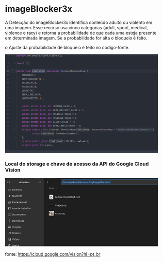 # imageBlocker3x

A Detecção do imageBlocker3x identifica conteúdo adulto ou violento em uma imagem. Esse recurso usa cinco categorias (adult, spoof, medical, violence e racy) e retorna a probabilidade de que cada uma esteja presente em determinada imagem. Se a probabilidade for alta o bloqueio é feito.

o Ajuste da probabilidade de bloqueio é feito no código-fonte.

![img.png](img.png)


### Local do storage e chave de acesso da API do Google Cloud Vision


![img_1.png](img_1.png)




fonte: https://cloud.google.com/vision?hl=pt_br